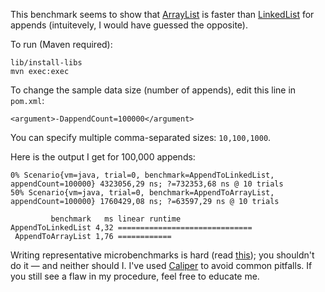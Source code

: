 This benchmark seems to show that [ArrayList](http://download.oracle.com/javase/6/docs/api/java/util/ArrayList.html) is faster than [LinkedList](http://download.oracle.com/javase/6/docs/api/java/util/LinkedList.html) for appends (intuitevely, I would have guessed the opposite).

To run (Maven required):

    lib/install-libs
    mvn exec:exec

To change the sample data size (number of appends), edit this line in `pom.xml`:

    <argument>-DappendCount=100000</argument>

You can specify multiple comma-separated sizes: `10,100,1000`.

Here is the output I get for 100,000 appends:

    0% Scenario{vm=java, trial=0, benchmark=AppendToLinkedList, appendCount=100000} 4323056,29 ns; ?=732353,68 ns @ 10 trials
    50% Scenario{vm=java, trial=0, benchmark=AppendToArrayList, appendCount=100000} 1760429,08 ns; ?=63597,29 ns @ 10 trials

             benchmark   ms linear runtime
    AppendToLinkedList 4,32 ==============================
     AppendToArrayList 1,76 ============

Writing representative microbenchmarks is hard (read [this](http://code.google.com/p/caliper/wiki/JavaMicrobenchmarks)); you shouldn't do it &mdash; and neither should I. I've used [Caliper](http://code.google.com/p/caliper) to avoid common pitfalls. If you still see a flaw in my procedure, feel free to educate me.

